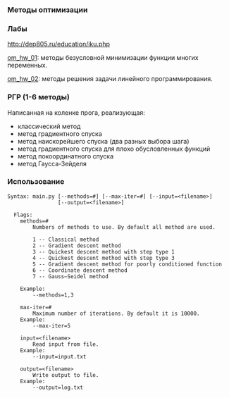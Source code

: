### Методы оптимизации ###

### Лабы ###
http://dep805.ru/education/iku.php

[om_hw_01](om_hw_01): методы безусловной минимизации функции многих переменных.

[om_hw_02](om_hw_02): методы решения задачи линейного программирования.


### РГР (1-6 методы) ###


Написанная на коленке прога, реализующая:
* классический метод
* метод градиентного спуска
* метод наискорейшего спуска (два разных выбора шага)
* метод градиентного спуска для плохо обусловленных функций
* метод покоординатного спуска
* метод Гаусса-Зейделя


### Использование ###

```
Syntax: main.py [--methods=#] [--max-iter=#] [--input=<filename>]
                [--output=<filename>]

  Flags:
    methods=#
        Numbers of methods to use. By default all method are used.

        1 -- Classical method
        2 -- Gradient descent method
        3 -- Quickest descent method with step type 1
        4 -- Quickest descent method with step type 3
        5 -- Gradient descent method for poorly conditioned function
        6 -- Coordinate descent method
        7 -- Gauss–Seidel method

    Example:
        --methods=1,3

    max-iter=#
        Maximum number of iterations. By default it is 10000.
    Example:
        --max-iter=5

    input=<filename>
        Read input from file.
    Example:
        --input=input.txt

    output=<filename>
        Write output to file.
    Example:
        --output=log.txt
```